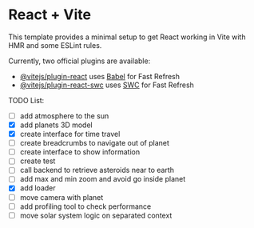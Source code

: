 # React + Vite

This template provides a minimal setup to get React working in Vite with HMR and some ESLint rules.

Currently, two official plugins are available:

- [@vitejs/plugin-react](https://github.com/vitejs/vite-plugin-react/blob/main/packages/plugin-react/README.md) uses [Babel](https://babeljs.io/) for Fast Refresh
- [@vitejs/plugin-react-swc](https://github.com/vitejs/vite-plugin-react-swc) uses [SWC](https://swc.rs/) for Fast Refresh

TODO List:

- [ ] add atmosphere to the sun
- [x] add planets 3D model
- [x] create interface for time travel
- [ ] create breadcrumbs to navigate out of planet
- [ ] create interface to show information
- [ ] create test
- [ ] call backend to retrieve asteroids near to earth
- [ ] add max and min zoom and avoid go inside planet
- [x] add loader
- [ ] move camera with planet
- [ ] add profiling tool to check performance
- [ ] move solar system logic on separated context
